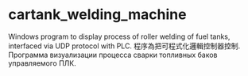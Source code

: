 # cartank_welding_machine
Windows program to display process of roller welding of fuel tanks, interfaced via UDP protocol with PLC.
程序為把可程式化邏輯控制器控制.
Программа визуализации процесса сварки топливных баков управляемого ПЛК.
